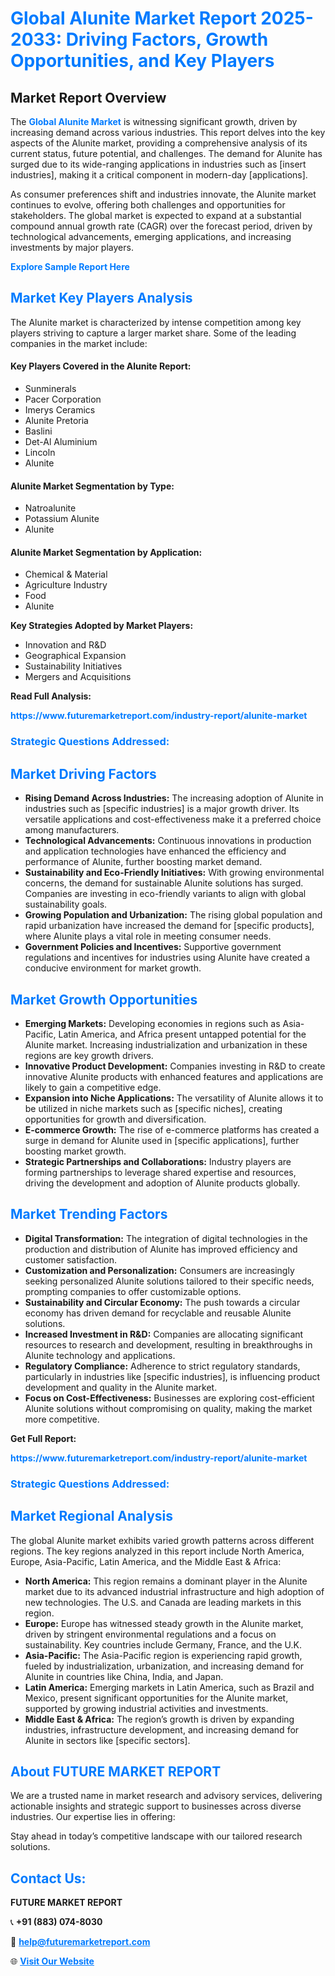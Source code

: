 <h1 style="color: #007BFF;">Global Alunite Market Report 2025-2033: Driving Factors, Growth Opportunities, and Key Players</h1>

<section id="overview">
<h2>Market Report Overview</h2>
<p>The <a href="https://www.futuremarketreport.com/industry-report/alunite-market" style="color: #007BFF; text-decoration: none;"><strong>Global Alunite Market</strong></a> is witnessing significant growth, driven by increasing demand across various industries. This report delves into the key aspects of the Alunite market, providing a comprehensive analysis of its current status, future potential, and challenges. The demand for Alunite has surged due to its wide-ranging applications in industries such as [insert industries], making it a critical component in modern-day [applications].</p>
<p>As consumer preferences shift and industries innovate, the Alunite market continues to evolve, offering both challenges and opportunities for stakeholders. The global market is expected to expand at a substantial compound annual growth rate (CAGR) over the forecast period, driven by technological advancements, emerging applications, and increasing investments by major players.</p>
</section>

<section id="overview">
<p><a href="https://www.futuremarketreport.com/request-sample/reportId=100426" style="color: #007BFF; text-decoration: none;"><strong>Explore Sample Report Here</strong></a></p>
</section>

<section id="key-players">
<h2 style="color: #007BFF;">Market Key Players Analysis</h2>
<p>The Alunite market is characterized by intense competition among key players striving to capture a larger market share. Some of the leading companies in the market include:</p>
<h4>Key Players Covered in the Alunite Report:</h4>
<ul><li>Sunminerals</li><li>Pacer Corporation</li><li>Imerys Ceramics</li><li>Alunite Pretoria</li><li>Baslini</li><li>Det-Al Aluminium</li><li>Lincoln</li><li>Alunite</li></ul>
<h4>Alunite Market Segmentation by Type:</h4>
<ul><li>Natroalunite</li><li>Potassium Alunite</li><li>Alunite</li></ul>

<h4>Alunite Market Segmentation by Application:</h4>
<ul><li>Chemical &amp; Material</li><li>Agriculture Industry</li><li>Food</li><li>Alunite</li></ul>
<p><strong>Key Strategies Adopted by Market Players:</strong></p>
<ul>
<li>Innovation and R&D</li>
<li>Geographical Expansion</li>
<li>Sustainability Initiatives</li>
<li>Mergers and Acquisitions</li>
</ul>
</section>

<section>
<p><strong>Read Full Analysis: </strong></p><a href="https://www.futuremarketreport.com/industry-report/alunite-market" style="color: #007BFF; text-decoration: none;"><strong>https://www.futuremarketreport.com/industry-report/alunite-market</strong></a>
<h3 style="color: #007BFF;">Strategic Questions Addressed:</h3>
</section>

<section id="driving-factors">
<h2 style="color: #007BFF;">Market Driving Factors</h2>
<ul>
<li><strong>Rising Demand Across Industries:</strong> The increasing adoption of Alunite in industries such as [specific industries] is a major growth driver. Its versatile applications and cost-effectiveness make it a preferred choice among manufacturers.</li>
<li><strong>Technological Advancements:</strong> Continuous innovations in production and application technologies have enhanced the efficiency and performance of Alunite, further boosting market demand.</li>
<li><strong>Sustainability and Eco-Friendly Initiatives:</strong> With growing environmental concerns, the demand for sustainable Alunite solutions has surged. Companies are investing in eco-friendly variants to align with global sustainability goals.</li>
<li><strong>Growing Population and Urbanization:</strong> The rising global population and rapid urbanization have increased the demand for [specific products], where Alunite plays a vital role in meeting consumer needs.</li>
<li><strong>Government Policies and Incentives:</strong> Supportive government regulations and incentives for industries using Alunite have created a conducive environment for market growth.</li>
</ul>
</section>

<section id="growth-opportunities">
<h2 style="color: #007BFF;">Market Growth Opportunities</h2>
<ul>
<li><strong>Emerging Markets:</strong> Developing economies in regions such as Asia-Pacific, Latin America, and Africa present untapped potential for the Alunite market. Increasing industrialization and urbanization in these regions are key growth drivers.</li>
<li><strong>Innovative Product Development:</strong> Companies investing in R&D to create innovative Alunite products with enhanced features and applications are likely to gain a competitive edge.</li>
<li><strong>Expansion into Niche Applications:</strong> The versatility of Alunite allows it to be utilized in niche markets such as [specific niches], creating opportunities for growth and diversification.</li>
<li><strong>E-commerce Growth:</strong> The rise of e-commerce platforms has created a surge in demand for Alunite used in [specific applications], further boosting market growth.</li>
<li><strong>Strategic Partnerships and Collaborations:</strong> Industry players are forming partnerships to leverage shared expertise and resources, driving the development and adoption of Alunite products globally.</li>
</ul>
</section>

<section id="trending-factors">
<h2 style="color: #007BFF;">Market Trending Factors</h2>
<ul>
<li><strong>Digital Transformation:</strong> The integration of digital technologies in the production and distribution of Alunite has improved efficiency and customer satisfaction.</li>
<li><strong>Customization and Personalization:</strong> Consumers are increasingly seeking personalized Alunite solutions tailored to their specific needs, prompting companies to offer customizable options.</li>
<li><strong>Sustainability and Circular Economy:</strong> The push towards a circular economy has driven demand for recyclable and reusable Alunite solutions.</li>
<li><strong>Increased Investment in R&D:</strong> Companies are allocating significant resources to research and development, resulting in breakthroughs in Alunite technology and applications.</li>
<li><strong>Regulatory Compliance:</strong> Adherence to strict regulatory standards, particularly in industries like [specific industries], is influencing product development and quality in the Alunite market.</li>
<li><strong>Focus on Cost-Effectiveness:</strong> Businesses are exploring cost-efficient Alunite solutions without compromising on quality, making the market more competitive.</li>
</ul>
</section>

<section>
<p><strong>Get Full Report: </strong></p><a href="https://www.futuremarketreport.com/industry-report/alunite-market" style="color: #007BFF; text-decoration: none;"><strong>https://www.futuremarketreport.com/industry-report/alunite-market</strong></a>
<h3 style="color: #007BFF;">Strategic Questions Addressed:</h3>
</section>


<section id="regional-analysis">
<h2 style="color: #007BFF;">Market Regional Analysis</h2>
<p>The global Alunite market exhibits varied growth patterns across different regions. The key regions analyzed in this report include North America, Europe, Asia-Pacific, Latin America, and the Middle East & Africa:</p>
<ul>
<li><strong>North America:</strong> This region remains a dominant player in the Alunite market due to its advanced industrial infrastructure and high adoption of new technologies. The U.S. and Canada are leading markets in this region.</li>
<li><strong>Europe:</strong> Europe has witnessed steady growth in the Alunite market, driven by stringent environmental regulations and a focus on sustainability. Key countries include Germany, France, and the U.K.</li>
<li><strong>Asia-Pacific:</strong> The Asia-Pacific region is experiencing rapid growth, fueled by industrialization, urbanization, and increasing demand for Alunite in countries like China, India, and Japan.</li>
<li><strong>Latin America:</strong> Emerging markets in Latin America, such as Brazil and Mexico, present significant opportunities for the Alunite market, supported by growing industrial activities and investments.</li>
<li><strong>Middle East & Africa:</strong> The region’s growth is driven by expanding industries, infrastructure development, and increasing demand for Alunite in sectors like [specific sectors].</li>
</ul>
</section>

<footer>
<h2 style="color: #007BFF;">About FUTURE MARKET REPORT</h2>
<p>We are a trusted name in market research and advisory services, delivering actionable insights and strategic support to businesses across diverse industries. Our expertise lies in offering:</p>

<p>Stay ahead in today’s competitive landscape with our tailored research solutions.</p>

<h2 style="color: #007BFF;">Contact Us:</h2>
<p><strong>FUTURE MARKET REPORT</strong></p>
<p>📞 <strong>+91 (883) 074-8030</strong></p>
<p>📧 <strong><a href="mailto:help@futuremarketreport.com" style="color: #007BFF;">help@futuremarketreport.com</a></strong></p>
<p>🌐 <strong><a href="https://www.futuremarketreport.com/" style="color: #007BFF;">Visit Our Website</a></strong></p>
</footer>